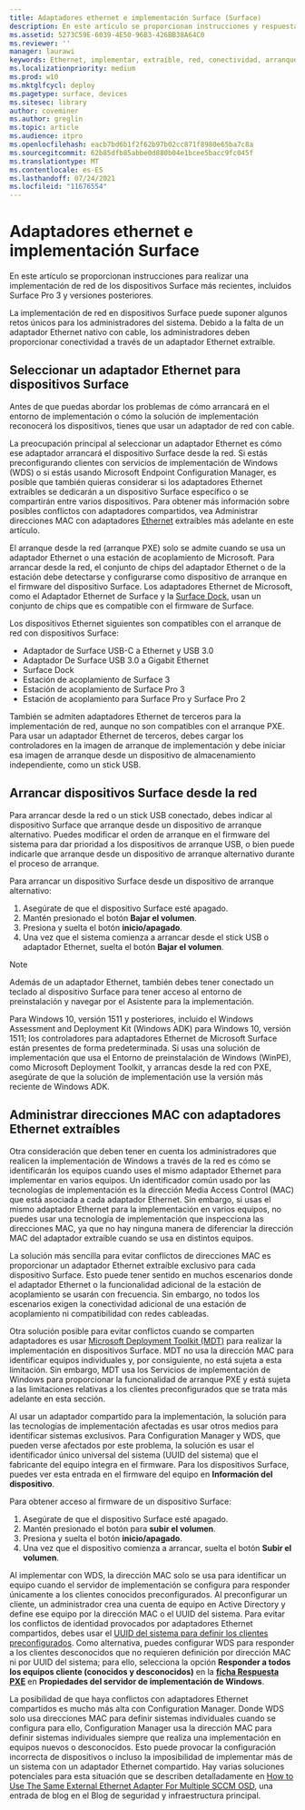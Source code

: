 ```yaml
---
title: Adaptadores ethernet e implementación Surface (Surface)
description: En este artículo se proporcionan instrucciones y respuestas que te ayudarán a realizar una implementación de red en dispositivos Surface.
ms.assetid: 5273C59E-6039-4E50-96B3-426BB38A64C0
ms.reviewer: ''
manager: laurawi
keywords: Ethernet, implementar, extraíble, red, conectividad, arranque, firmware, dispositivo, adaptador, arranque PXE, USB
ms.localizationpriority: medium
ms.prod: w10
ms.mktglfcycl: deploy
ms.pagetype: surface, devices
ms.sitesec: library
author: coveminer
ms.author: greglin
ms.topic: article
ms.audience: itpro
ms.openlocfilehash: eacb7bd6b1f2f62b97b02cc871f8980e65ba7c8a
ms.sourcegitcommit: 62b85dfb85abbe0d880b04e1bcee5bacc9fc045f
ms.translationtype: MT
ms.contentlocale: es-ES
ms.lasthandoff: 07/24/2021
ms.locfileid: "11676554"
---
```

# <a name="ethernet-adapters-and-surface-deployment"></a>Adaptadores ethernet e implementación Surface

En este artículo se proporcionan instrucciones para realizar una implementación de red de los dispositivos Surface más recientes, incluidos Surface Pro 3 y versiones posteriores.

La implementación de red en dispositivos Surface puede suponer algunos retos únicos para los administradores del sistema. Debido a la falta de un adaptador Ethernet nativo con cable, los administradores deben proporcionar conectividad a través de un adaptador Ethernet extraíble.

## <a name="select-an-ethernet-adapter-for-surface-devices"></a>Seleccionar un adaptador Ethernet para dispositivos Surface

Antes de que puedas abordar los problemas de cómo arrancará en el entorno de implementación o cómo la solución de implementación reconocerá los dispositivos, tienes que usar un adaptador de red con cable.

La preocupación principal al seleccionar un adaptador Ethernet es cómo ese adaptador arrancará el dispositivo Surface desde la red. Si estás preconfigurando clientes con servicios de implementación de Windows (WDS) o si estás usando Microsoft Endpoint Configuration Manager, es posible que también quieras considerar si los adaptadores Ethernet extraíbles se dedicarán a un dispositivo Surface específico o se compartirán entre varios dispositivos. Para obtener más información sobre posibles conflictos con adaptadores compartidos, vea Administrar direcciones MAC con adaptadores [Ethernet](#manage-mac-addresses) extraíbles más adelante en este artículo.

El arranque desde la red (arranque PXE) solo se admite cuando se usa un adaptador Ethernet o una estación de acoplamiento de Microsoft. Para arrancar desde la red, el conjunto de chips del adaptador Ethernet o de la estación debe detectarse y configurarse como dispositivo de arranque en el firmware del dispositivo Surface. Los adaptadores Ethernet de Microsoft, como el Adaptador Ethernet de Surface y la [Surface Dock](https://www.microsoft.com/surface/accessories/surface-dock), usan un conjunto de chips que es compatible con el firmware de Surface.

Los dispositivos Ethernet siguientes son compatibles con el arranque de red con dispositivos Surface:

- Adaptador de Surface USB-C a Ethernet y USB 3.0
- Adaptador De Surface USB 3.0 a Gigabit Ethernet
- Surface Dock
- Estación de acoplamiento de Surface 3
- Estación de acoplamiento de Surface Pro 3
- Estación de acoplamiento para Surface Pro y Surface Pro 2

También se admiten adaptadores Ethernet de terceros para la implementación de red, aunque no son compatibles con el arranque PXE. Para usar un adaptador Ethernet de terceros, debes cargar los controladores en la imagen de arranque de implementación y debe iniciar esa imagen de arranque desde un dispositivo de almacenamiento independiente, como un stick USB.

## <a name="boot-surface-devices-from-the-network"></a>Arrancar dispositivos Surface desde la red

Para arrancar desde la red o un stick USB conectado, debes indicar al dispositivo Surface que arranque desde un dispositivo de arranque alternativo. Puedes modificar el orden de arranque en el firmware del sistema para dar prioridad a los dispositivos de arranque USB, o bien puede indicarle que arranque desde un dispositivo de arranque alternativo durante el proceso de arranque.

Para arrancar un dispositivo Surface desde un dispositivo de arranque alternativo:

1. Asegúrate de que el dispositivo Surface esté apagado.
2. Mantén presionado el botón **Bajar el volumen**.
3. Presiona y suelta el botón **inicio/apagado**.
4. Una vez que el sistema comienza a arrancar desde el stick USB o adaptador Ethernet, suelta el botón **Bajar el volumen**.

>[!NOTE]
>Además de un adaptador Ethernet, también debes tener conectado un teclado al dispositivo Surface para tener acceso al entorno de preinstalación y navegar por el Asistente para la implementación.

Para Windows 10, versión 1511 y posteriores, incluido el Windows Assessment and Deployment Kit (Windows ADK) para Windows 10, versión 1511; los controladores para adaptadores Ethernet de Microsoft Surface están presentes de forma predeterminada. Si usas una solución de implementación que usa el Entorno de preinstalación de Windows (WinPE), como Microsoft Deployment Toolkit, y arrancas desde la red con PXE, asegúrate de que la solución de implementación use la versión más reciente de Windows ADK.

## <a name="manage-mac-addresses-with-removable-ethernet-adapters"></a><a href="" id="manage-mac-addresses"></a>Administrar direcciones MAC con adaptadores Ethernet extraíbles

Otra consideración que deben tener en cuenta los administradores que realicen la implementación de Windows a través de la red es cómo se identificarán los equipos cuando uses el mismo adaptador Ethernet para implementar en varios equipos. Un identificador común usado por las tecnologías de implementación es la dirección Media Access Control (MAC) que está asociada a cada adaptador Ethernet. Sin embargo, si usas el mismo adaptador Ethernet para la implementación en varios equipos, no puedes usar una tecnología de implementación que inspecciona las direcciones MAC, ya que no hay ninguna manera de diferenciar la dirección MAC del adaptador extraíble cuando se usa en distintos equipos.

La solución más sencilla para evitar conflictos de direcciones MAC es proporcionar un adaptador Ethernet extraíble exclusivo para cada dispositivo Surface. Esto puede tener sentido en muchos escenarios donde el adaptador Ethernet o la funcionalidad adicional de la estación de acoplamiento se usarán con frecuencia. Sin embargo, no todos los escenarios exigen la conectividad adicional de una estación de acoplamiento ni compatibilidad con redes cableadas.

Otra solución posible para evitar conflictos cuando se comparten adaptadores es usar [Microsoft Deployment Toolkit (MDT)](/mem/configmgr/mdt) para realizar la implementación en dispositivos Surface. MDT no usa la dirección MAC para identificar equipos individuales y, por consiguiente, no está sujeta a esta limitación. Sin embargo, MDT usa los Servicios de implementación de Windows para proporcionar la funcionalidad de arranque PXE y está sujeta a las limitaciones relativas a los clientes preconfigurados que se trata más adelante en esta sección.

Al usar un adaptador compartido para la implementación, la solución para las tecnologías de implementación afectadas es usar otros medios para identificar sistemas exclusivos. Para Configuration Manager y WDS, que pueden verse afectados por este problema, la solución es usar el identificador único universal del sistema (UUID del sistema) que el fabricante del equipo integra en el firmware. Para los dispositivos Surface, puedes ver esta entrada en el firmware del equipo en **Información del dispositivo**.

Para obtener acceso al firmware de un dispositivo Surface:

1. Asegúrate de que el dispositivo Surface esté apagado.
2. Mantén presionado el botón para **subir el volumen**.
3. Presiona y suelta el botón **inicio/apagado**.
4. Una vez que el dispositivo comienza a arrancar, suelta el botón **Subir el volumen**.

Al implementar con WDS, la dirección MAC solo se usa para identificar un equipo cuando el servidor de implementación se configura para responder únicamente a los clientes conocidos preconfigurados. Al preconfigurar un cliente, un administrador crea una cuenta de equipo en Active Directory y define ese equipo por la dirección MAC o el UUID del sistema. Para evitar los conflictos de identidad provocados por adaptadores Ethernet compartidos, debes usar el [UUID del sistema para definir los clientes preconfigurados](/previous-versions/windows/it-pro/windows-server-2012-R2-and-2012/cc742034(v=ws.11)). Como alternativa, puedes configurar WDS para responder a los clientes desconocidos que no requieren definición por dirección MAC ni por UUID del sistema; para ello, selecciona la opción **Responder a todos los equipos cliente (conocidos y desconocidos)** en la [**ficha Respuesta PXE**](/previous-versions/windows/it-pro/windows-server-2008-R2-and-2008/cc732360(v=ws.11)) en **Propiedades del servidor de implementación de Windows**.

La posibilidad de que haya conflictos con adaptadores Ethernet compartidos es mucho más alta con Configuration Manager. Donde WDS solo usa direcciones MAC para definir sistemas individuales cuando se configura para ello, Configuration Manager usa la dirección MAC para definir sistemas individuales siempre que realiza una implementación en equipos nuevos o desconocidos. Esto puede provocar la configuración incorrecta de dispositivos o incluso la imposibilidad de implementar más de un sistema con un adaptador Ethernet compartido. Hay varias soluciones potenciales para esta situación que se describen detalladamente en [How to Use The Same External Ethernet Adapter For Multiple SCCM OSD](https://techcommunity.microsoft.com/t5/core-infrastructure-and-security/how-to-use-the-same-external-ethernet-adapter-for-multiple-sccm/ba-p/257374), una entrada de blog en el Blog de seguridad y infraestructura principal.
